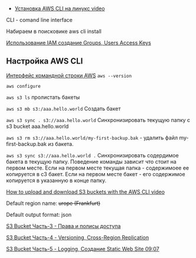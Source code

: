 


- [Установка AWS CLI на линукс video](https://www.youtube.com/watch?v=OTj63YEBoak)

CLI - comand line interface

Набираем в поисковике aws cli install

[Использование IAM создание Groups, Users Access Keys](https://www.youtube.com/watch?v=SeTTD2zP_3A)

Настройка AWS CLI
---

[Интерфейс командной строки AWS](https://aws.amazon.com/ru/cli/)
`aws --version`

`aws configure`

`aws s3 ls` пролистать бакеты

`aws s3 mb s3:/aaa.hello.world` Создать бакет

`aws s3 sync . s3://aaa.hello.world` Синхронизировать текущую папку с s3 bucket aaa.hello.world

`aws s3 rm s3://aaa.hello.world/my-first-backup.bak` - удалить файл my-first-backup.bak из бакета.

`aws s3 sync s3://aaa.hello.world .` Синхронизировать содердимое бакета в текущую папку. Поведение команды зависит что стоит на первом месте. Если на первом месте текущая папка - содержимоее ее копируется в с3 бакет. Если на первом месте бакет - его содержимое копируется в указанную в конце папку. 

[How to upload and download S3 buckets with the AWS CLI video](https://www.youtube.com/watch?v=J2aZodwPeQk)


Default region name: ~~urope (Frankfurt)~~

Default output format: json

[S3 Bucket Часть-3 - Права и полисы доступа](https://www.youtube.com/watch?v=5DWHfcabnnY)

[S3 Bucket Часть-4 - Versioning, Cross-Region Replication](https://www.youtube.com/watch?v=k9wgLT4H2VM)

[S3 Bucket Часть-5 - Logging, Создание Static Web Site 09:07](https://www.youtube.com/watch?v=Ma2TtLjzyto)